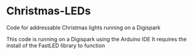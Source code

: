 # Christmas-LEDs
Code for addressable Christmas lights running on a Digispark

This code is running on a Digispark using the Arduino IDE
It requires the install of the FastLED library to function

